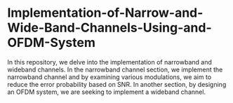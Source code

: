 # Implementation-of-Narrow-and-Wide-Band-Channels-Using-and-OFDM-System
In this repository, we delve into the implementation of narrowband and wideband channels. In the narrowband channel section, we implement the narrowband channel and by examining various modulations, we aim to reduce the error probability based on SNR. In another section, by designing an OFDM system, we are seeking to implement a wideband channel.
